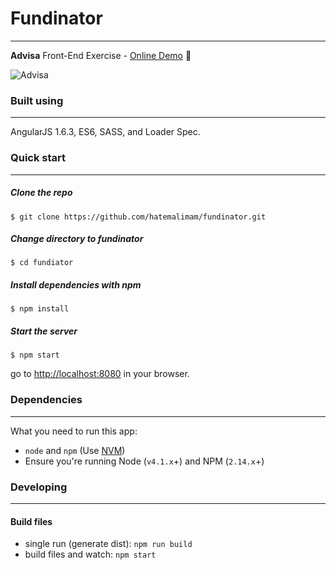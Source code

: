 # Fundinator
***

**Advisa** Front-End Exercise - [Online Demo](http://hatemalimam.com/fundinator/) :rocket:

![Advisa](http://hatemalimam.com/uploads/fundinator.gif)

### Built using
***
AngularJS 1.6.3, ES6, SASS, and Loader Spec. 

### Quick start
***

##### Clone the repo
    $ git clone https://github.com/hatemalimam/fundinator.git

##### Change directory to fundinator
    $ cd fundiator
##### Install dependencies with npm
    $ npm install
    
##### Start the server
    $ npm start
    
go to [http://localhost:8080](http://localhost:8080) in your browser.


### Dependencies
***

What you need to run this app:
* `node` and `npm` (Use [NVM](https://github.com/creationix/nvm))
* Ensure you're running Node (`v4.1.x`+) and NPM (`2.14.x`+)

### Developing
***

#### Build files

* single run (generate dist): `npm run build` 
* build files and watch: `npm start`